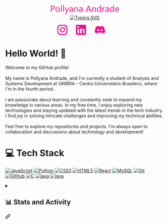 <div>
      <p align="center" dir="auto" style="margin-bottom: -15px;">
        <a href="https://github.com/PollyanaAndrad3">
          <img width="220px" src="https://github.com/PollyanaAndrad3/PollyanaAndrad3/blob/main/nome%20polly.png?raw=true" alt="Pollyana Andrade"></a>
      </p>
      <div class="d-flex flex-justify-between">
        <div class="text-mono text-small mb-3">
        </div>
        <p align="center" dir="auto">
            <a href="https://git.io/typing-svg"><img src="https://readme-typing-svg.demolab.com?font=Fira+Code&weight=900&pause=1000&color=F70A92&center=true&vCenter=true&width=435&lines=Front-end+web+developer;Always+learning+new+things" alt="Typing SVG" /></a>          </p>
      </div>
      <p align="center" dir="auto">
        <a target="_blank" href="https://www.instagram.com/pollyana.bento/" rel="nofollow"><img width="32px" alt="Instagram" title="Instagram" src="https://github.com/PollyanaAndrad3/PollyanaAndrad3/blob/main/instagramPolly.png?raw=true" style="max-width: 100%;"></a>
             
        <a target="_blank" href="https://www.linkedin.com/in/pollyana-bento-215843321/" rel="nofollow"><img width="32px" alt="LinkedIn" title="LinkedIn" src="https://github.com/PollyanaAndrad3/PollyanaAndrad3/blob/main/linkedinPolly.png?raw=true" data-canonical-src="https://i.imgur.com/yRpa1dQ.png" style="max-width: 100%;"></a>
             
        <a target="_blank" href="https://discord.com/users/1075272952045641808" alt="Discord" rel="nofollow"><img width="32px" src="https://github.com/PollyanaAndrad3/PollyanaAndrad3/blob/main/discordPolly.png?raw=true" style="max-width: 100%;"></a>
             
      </p>
      <p><h1>Hello World! 🐇</h1>
    Welcome to my GitHub profile!<br><br>
    My name is Pollyana Andrade, and I'm currently a student of Analysis and Systems Development at UNIBRA - Centro Universitário Brasileiro, where I'm in the fourth period.<br><br>
    I am passionate about learning and constantly seek to expand my knowledge in various areas. In my free time, I enjoy exploring new technologies and staying updated with the latest trends in the tech industry. I find joy in solving intricate challenges and improving my technical abilities.<br><br>
    Feel free to explore my repositories and projects. I'm always open to collaboration and discussions about technology and development!</p>
  <h1 class="heading-element" dir="auto">💻 Tech Stack</h1><p dir="auto">

<p dir="auto"><a target="_blank" rel="noopener noreferrer nofollow" href="https://www.w3schools.com/js/"><img src="https://camo.githubusercontent.com/53ec2e58e03ba275d9b3a386abd96a243cf744a1a7121bdf8262fc8ae6ebc335/68747470733a2f2f696d672e736869656c64732e696f2f62616467652f6a6176617363726970742d2532333332333333302e7376673f7374796c653d666f722d7468652d6261646765266c6f676f3d6a617661736372697074266c6f676f436f6c6f723d253233463744463145" alt="JavaScript" data-canonical-src="https://img.shields.io/badge/JavaScript-black?style=for-the-badge&logo=javascript" style="max-width: 100%;"></a> 
<a target="_blank" href="https://www.python.org/"><img src="https://img.shields.io/badge/python-%233776AB.svg?style=for-the-badge&logo=python&logoColor=white" alt="Python" style="max-width: 100%;"></a>
<a target="_blank" rel="noopener noreferrer nofollow" href="https://www.w3schools.com/html/"><img src="https://img.shields.io/badge/CSS3-orange?style=for-the-badge&logo=css3" alt="CSS3" data-canonical-src="https://img.shields.io/badge/css-%231572B6.svg?style=for-the-badge&amp;logo=css&amp;logoColor=white" style="max-width: 100%;"></a> 
<a target="_blank" rel="noopener noreferrer nofollow" href="https://www.w3schools.com/html/"><img src="https://camo.githubusercontent.com/5e7e215d9ff3a7c2e96d09232c11b2205565c841d1129dd2185ebd967284121f/68747470733a2f2f696d672e736869656c64732e696f2f62616467652f68746d6c352d2532334533344632362e7376673f7374796c653d666f722d7468652d6261646765266c6f676f3d68746d6c35266c6f676f436f6c6f723d7768697465" alt="HTML5" data-canonical-src="https://img.shields.io/badge/html5-%23E34F26.svg?style=for-the-badge&amp;logo=html5&amp;logoColor=white" style="max-width: 100%;"></a> 
<a target="_blank" rel="noopener noreferrer nofollow" href="https://react.dev/"><img src="https://camo.githubusercontent.com/3babc94d778f96441b3a66615fb5ee88c6ed04f174ed49b04df92b071a7d0e80/68747470733a2f2f696d672e736869656c64732e696f2f62616467652f72656163742d2532333230323332612e7376673f7374796c653d666f722d7468652d6261646765266c6f676f3d7265616374266c6f676f436f6c6f723d253233363144414642" alt="React" data-canonical-src="https://img.shields.io/badge/react-%2320232a.svg?style=for-the-badge&amp;logo=react&amp;logoColor=%2361DAFB" style="max-width: 100%;"></a> 
<a target="_blank" rel="noopener noreferrer nofollow" href="https://www.mysql.com/"><img src="https://img.shields.io/badge/MySQL-%234479A1.svg?style=for-the-badge&logo=mysql&logoColor=white" alt="MySQL" style="max-width: 100%;"></a>
<a target="_blank" rel="noopener noreferrer nofollow" href="https://git-scm.com/"><img src="https://img.shields.io/badge/Git-F05032?style=for-the-badge&logo=git&logoColor=white" alt="Git" style="max-width: 100%;"></a>
<a target="_blank" rel="noopener noreferrer nofollow" href="https://github.com/"><img src="https://img.shields.io/badge/GitHub-%23121011.svg?style=for-the-badge&logo=github&logoColor=white" alt="GitHub" style="max-width: 100%;"></a>
<a target="_blank" rel="noopener noreferrer nofollow" href="https://www.w3schools.com/c/c_intro.php"><img src="https://img.shields.io/badge/C%20Language-black?style=for-the-badge&logo=c&logoColor=%23A8B9CC" alt="C" style="max-width: 100%;"></a>
<a target="_blank" rel="noopener noreferrer nofollow" href="https://www.java.com/pt-BR/"><img src="https://img.shields.io/badge/Java-orange?style=for-the-badge&logo=java&logoColor=%23A8B9CC" alt="java" style="max-width: 100%;"></a>
<a target="_blank" rel="noopener noreferrer nofollow" href="https://www.php.net/"><img src="https://img.shields.io/badge/PHP-%237B7FB5?style=for-the-badge&logo=php&logoColor=%23A8B9CC" alt="java" style="max-width: 100%;"></a>

<details> 
<summary><div class="markdown-heading" dir="auto"><h2 class="heading-element" dir="auto">📊 Stats and Activity</h2><a id="user-content--stats-and-activity" class="anchor" aria-label="Permalink: 📊 Stats and Activity" href="#-stats-and-activity"><svg class="octicon octicon-link" viewBox="0 0 16 16" version="1.1" width="16" height="16" aria-hidden="true">
  <path d="m7.775 3.275 1.25-1.25a3.5 3.5 0 1 1 4.95 4.95l-2.5 2.5a3.5 3.5 0 0 1-4.95 0 .751.751 0 0 1 .018-1.042.751.751 0 0 1 1.042-.018 1.998 1.998 0 0 0 2.83 0l2.5-2.5a2.002 2.002 0 0 0-2.83-2.83l-1.25 1.25a.751.751 0 0 1-1.042-.018.751.751 0 0 1-.018-1.042Zm-4.69 9.64a1.998 1.998 0 0 0 2.83 0l1.25-1.25a.751.751 0 0 1 1.042.018.751.751 0 0 1 .018 1.042l-1.25 1.25a3.5 3.5 0 1 1-4.95-4.95l2.5-2.5a3.5 3.5 0 0 1 4.95 0 .751.751 0 0 1-.018 1.042.751.751 0 0 1-1.042.018 1.998 1.998 0 0 0-2.83 0l-2.5 2.5a1.998 1.998 0 0 0 0 2.83Z"></path>
</svg></a></div></summary>
<div class="markdown-heading" dir="auto"><h3 class="heading-element" dir="auto">🔥 Streak Stats</h3><a href="https://git.io/streak-stats"><img src="https://streak-stats.demolab.com?user=PollyanaAndrad3&theme=monokai-metallian&hide_border=true" alt="GitHub Streak" /></a>

<p dir="auto">
<a href="https://github.com/DenverCoder1/github-readme-streak-stats">
  
</a>
</p>
<p dir="auto"></p>
<div class="markdown-heading" dir="auto"><h3 class="heading-element" dir="auto">💻 GitHub Profile Stats</h3><a id="user-content--github-profile-stats" class="anchor" aria-label="Permalink: 💻 GitHub Profile Stats" href="#-github-profile-stats"><svg class="octicon octicon-link" viewBox="0 0 16 16" version="1.1" width="16" height="16" aria-hidden="true"><path d="m7.775 3.275 1.25-1.25a3.5 3.5 0 1 1 4.95 4.95l-2.5 2.5a3.5 3.5 0 0 1-4.95 0 .751.751 0 0 1 .018-1.042.751.751 0 0 1 1.042-.018 1.998 1.998 0 0 0 2.83 0l2.5-2.5a2.002 2.002 0 0 0-2.83-2.83l-1.25 1.25a.751.751 0 0 1-1.042-.018.751.751 0 0 1-.018-1.042Zm-4.69 9.64a1.998 1.998 0 0 0 2.83 0l1.25-1.25a.751.751 0 0 1 1.042.018.751.751 0 0 1 .018 1.042l-1.25 1.25a3.5 3.5 0 1 1-4.95-4.95l2.5-2.5a3.5 3.5 0 0 1 4.95 0 .751.751 0 0 1-.018 1.042.751.751 0 0 1-1.042.018 1.998 1.998 0 0 0-2.83 0l-2.5 2.5a1.998 1.998 0 0 0 0 2.83Z"></path></svg></a></div>

<p dir="auto"><a href="https://github.com/anuraghazra/github-readme-stats"><img alt="PollyanaAndrad3's Github Stats" src="https://denvercoder1-github-readme-stats.vercel.app/api/?username=PollyanaAndrad3&show_icons=true&include_all_commits=true&count_private=true&theme=react&hide_border=true&bg_color=1F222E&title_color=F85D7F&icon_color=F8D866" height="192px" style="width: 450px;"></a>
<a href="https://github.com/PollyanaAndrad3/github-readme-stats"><img alt="PollyanaAndrad3's Top Languages" src="https://github-readme-stats.vercel.app/api/top-langs/?username=PollyanaAndrad3&langs_count=8&layout=compact&theme=react&hide_border=true&bg_color=1F222E&title_color=F85D7F&icon_color=F8D866&hide=Jupyter%20Notebook,Roff" height="192px" style="width: 350px;"></a>
<br></p>

<p dir="auto"><b>Note:</b> Top languages is only a metric of the languages my public code consists of and doesn't reflect experience or skill level.</p>

<p dir="auto"><a href="https://github.com/ashutosh00710/github-readme-activity-graph"><img alt="PollyanaAndrad3's Activity Graph" src="https://github-readme-activity-graph.vercel.app/graph?username=PollyanaAndrad3&bg_color=1F222E&color=F8D866&line=F85D7F&point=FFFFFF&hide_border=true" style="max-width: 100%;"></a></p>



</details>

</div>
